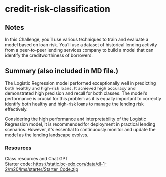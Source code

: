 # credit-risk-classification

## Notes
In this Challenge, you’ll use various techniques to train and evaluate a model based on loan risk. You’ll use a dataset of historical lending activity from a peer-to-peer lending services company to build a model that can identify the creditworthiness of borrowers.

## Summary (also included in MD file.)
The Logistic Regression model performed exceptionally well in predicting both healthy and high-risk loans. It achieved high accuracy and demonstrated high precision and recall for both classes. The model's performance is crucial for this problem as it is equally important to correctly identify both healthy and high-risk loans to manage the lending risk effectively.

Considering the high performance and interpretability of the Logistic Regression model, it is recommended for deployment in practical lending scenarios. However, it's essential to continuously monitor and update the model as the lending landscape evolves.

### Resources
Class resources and Chat GPT \
Starter code: https://static.bc-edx.com/data/dl-1-2/m20/lms/starter/Starter_Code.zip